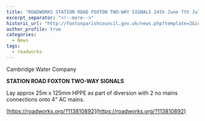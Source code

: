 ```yaml
---
title: "ROADWORKS STATION ROAD FOXTON TWO-WAY SIGNALS 24th June 7th July"
excerpt_separator: "<!--more-->"
historic_url: "http://foxtonparishcouncil.gov.uk/news.php?template=2&id=670"
author_profile: true
categories:
  - News
tags:
  - roadworks  
---
```


Cambridge Water Company

__STATION ROAD FOXTON TWO-WAY SIGNALS__

Lay approx 25m x 125mm HPPE as part of diversion with 2 no mains connections onto 4" AC mains.

[https://roadworks.org/?113810892](https://roadworks.org/?113810892)